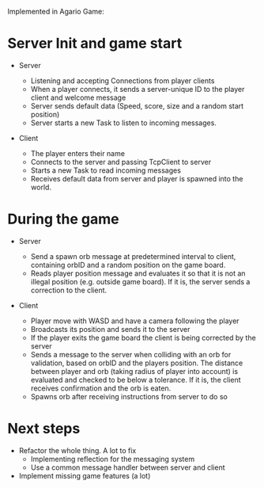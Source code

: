Implemented in Agario Game:  

# Server Init and game start
* Server
  * Listening and accepting Connections from player clients
  * When a player connects, it sends a server-unique ID to the player client and welcome message
  * Server sends default data (Speed, score, size and a random start position)
  * Server starts a new Task to listen to incoming messages.
 
* Client
  * The player enters their name
  * Connects to the server and passing TcpClient to server
  * Starts a new Task to read incoming messages
  * Receives default data from server and player is spawned into the world.

# During the game
* Server
  * Send a spawn orb message at predetermined interval to client, containing orbID and a random position on the game board.
  * Reads player position message and evaluates it so that it is not an illegal position (e.g. outside game board). If it is, the server sends a correction to the client.

* Client
  * Player move with WASD and have a camera following the player
  * Broadcasts its position and sends it to the server
  * If the player exits the game board the client is being corrected by the server
  * Sends a message to the server when colliding with an orb for validation, based on orbID  and the players position. The distance between player and orb (taking radius of player into account) is evaluated and checked to be below a tolerance. If it is, the client receives confirmation and the orb is eaten.
  * Spawns orb after receiving instructions from server to do so


# Next steps
* Refactor the whole thing. A lot to fix
  * Implementing reflection for the messaging system
  * Use a common message handler between server and client
* Implement missing game features (a lot)